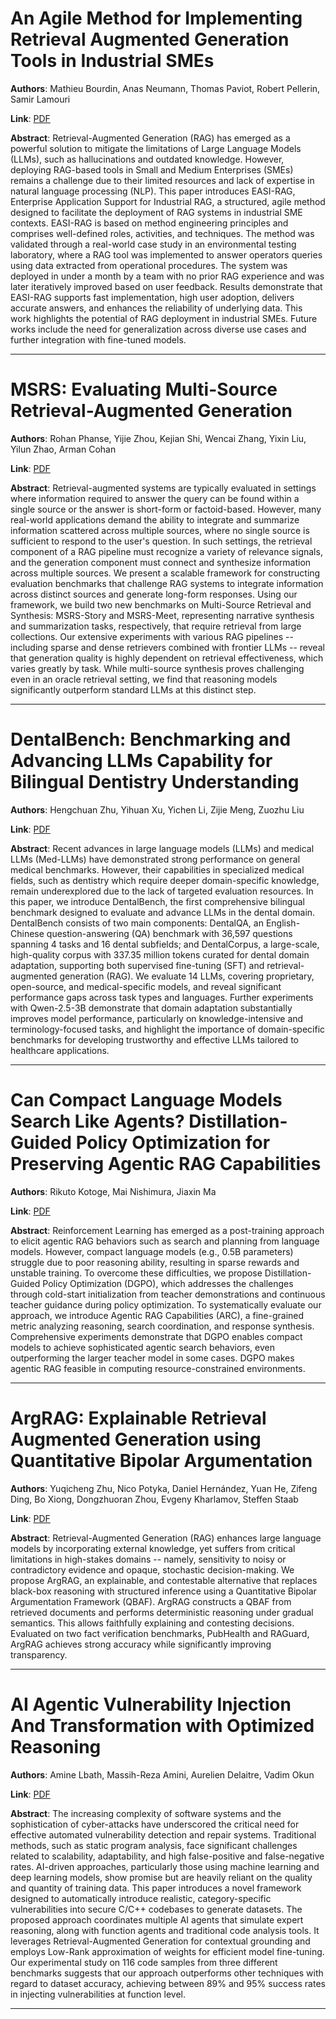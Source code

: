 # An Agile Method for Implementing Retrieval Augmented Generation Tools in Industrial SMEs 

**Authors**: Mathieu Bourdin, Anas Neumann, Thomas Paviot, Robert Pellerin, Samir Lamouri  

**Link**: [PDF](https://arxiv.org/pdf/2508.21024)  

**Abstract**: Retrieval-Augmented Generation (RAG) has emerged as a powerful solution to mitigate the limitations of Large Language Models (LLMs), such as hallucinations and outdated knowledge. However, deploying RAG-based tools in Small and Medium Enterprises (SMEs) remains a challenge due to their limited resources and lack of expertise in natural language processing (NLP). This paper introduces EASI-RAG, Enterprise Application Support for Industrial RAG, a structured, agile method designed to facilitate the deployment of RAG systems in industrial SME contexts. EASI-RAG is based on method engineering principles and comprises well-defined roles, activities, and techniques. The method was validated through a real-world case study in an environmental testing laboratory, where a RAG tool was implemented to answer operators queries using data extracted from operational procedures. The system was deployed in under a month by a team with no prior RAG experience and was later iteratively improved based on user feedback. Results demonstrate that EASI-RAG supports fast implementation, high user adoption, delivers accurate answers, and enhances the reliability of underlying data. This work highlights the potential of RAG deployment in industrial SMEs. Future works include the need for generalization across diverse use cases and further integration with fine-tuned models. 

---
# MSRS: Evaluating Multi-Source Retrieval-Augmented Generation 

**Authors**: Rohan Phanse, Yijie Zhou, Kejian Shi, Wencai Zhang, Yixin Liu, Yilun Zhao, Arman Cohan  

**Link**: [PDF](https://arxiv.org/pdf/2508.20867)  

**Abstract**: Retrieval-augmented systems are typically evaluated in settings where information required to answer the query can be found within a single source or the answer is short-form or factoid-based. However, many real-world applications demand the ability to integrate and summarize information scattered across multiple sources, where no single source is sufficient to respond to the user's question. In such settings, the retrieval component of a RAG pipeline must recognize a variety of relevance signals, and the generation component must connect and synthesize information across multiple sources. We present a scalable framework for constructing evaluation benchmarks that challenge RAG systems to integrate information across distinct sources and generate long-form responses. Using our framework, we build two new benchmarks on Multi-Source Retrieval and Synthesis: MSRS-Story and MSRS-Meet, representing narrative synthesis and summarization tasks, respectively, that require retrieval from large collections. Our extensive experiments with various RAG pipelines -- including sparse and dense retrievers combined with frontier LLMs -- reveal that generation quality is highly dependent on retrieval effectiveness, which varies greatly by task. While multi-source synthesis proves challenging even in an oracle retrieval setting, we find that reasoning models significantly outperform standard LLMs at this distinct step. 

---
# DentalBench: Benchmarking and Advancing LLMs Capability for Bilingual Dentistry Understanding 

**Authors**: Hengchuan Zhu, Yihuan Xu, Yichen Li, Zijie Meng, Zuozhu Liu  

**Link**: [PDF](https://arxiv.org/pdf/2508.20416)  

**Abstract**: Recent advances in large language models (LLMs) and medical LLMs (Med-LLMs) have demonstrated strong performance on general medical benchmarks. However, their capabilities in specialized medical fields, such as dentistry which require deeper domain-specific knowledge, remain underexplored due to the lack of targeted evaluation resources. In this paper, we introduce DentalBench, the first comprehensive bilingual benchmark designed to evaluate and advance LLMs in the dental domain. DentalBench consists of two main components: DentalQA, an English-Chinese question-answering (QA) benchmark with 36,597 questions spanning 4 tasks and 16 dental subfields; and DentalCorpus, a large-scale, high-quality corpus with 337.35 million tokens curated for dental domain adaptation, supporting both supervised fine-tuning (SFT) and retrieval-augmented generation (RAG). We evaluate 14 LLMs, covering proprietary, open-source, and medical-specific models, and reveal significant performance gaps across task types and languages. Further experiments with Qwen-2.5-3B demonstrate that domain adaptation substantially improves model performance, particularly on knowledge-intensive and terminology-focused tasks, and highlight the importance of domain-specific benchmarks for developing trustworthy and effective LLMs tailored to healthcare applications. 

---
# Can Compact Language Models Search Like Agents? Distillation-Guided Policy Optimization for Preserving Agentic RAG Capabilities 

**Authors**: Rikuto Kotoge, Mai Nishimura, Jiaxin Ma  

**Link**: [PDF](https://arxiv.org/pdf/2508.20324)  

**Abstract**: Reinforcement Learning has emerged as a post-training approach to elicit agentic RAG behaviors such as search and planning from language models. However, compact language models (e.g., 0.5B parameters) struggle due to poor reasoning ability, resulting in sparse rewards and unstable training. To overcome these difficulties, we propose Distillation-Guided Policy Optimization (DGPO), which addresses the challenges through cold-start initialization from teacher demonstrations and continuous teacher guidance during policy optimization. To systematically evaluate our approach, we introduce Agentic RAG Capabilities (ARC), a fine-grained metric analyzing reasoning, search coordination, and response synthesis. Comprehensive experiments demonstrate that DGPO enables compact models to achieve sophisticated agentic search behaviors, even outperforming the larger teacher model in some cases. DGPO makes agentic RAG feasible in computing resource-constrained environments. 

---
# ArgRAG: Explainable Retrieval Augmented Generation using Quantitative Bipolar Argumentation 

**Authors**: Yuqicheng Zhu, Nico Potyka, Daniel Hernández, Yuan He, Zifeng Ding, Bo Xiong, Dongzhuoran Zhou, Evgeny Kharlamov, Steffen Staab  

**Link**: [PDF](https://arxiv.org/pdf/2508.20131)  

**Abstract**: Retrieval-Augmented Generation (RAG) enhances large language models by incorporating external knowledge, yet suffers from critical limitations in high-stakes domains -- namely, sensitivity to noisy or contradictory evidence and opaque, stochastic decision-making. We propose ArgRAG, an explainable, and contestable alternative that replaces black-box reasoning with structured inference using a Quantitative Bipolar Argumentation Framework (QBAF). ArgRAG constructs a QBAF from retrieved documents and performs deterministic reasoning under gradual semantics. This allows faithfully explaining and contesting decisions. Evaluated on two fact verification benchmarks, PubHealth and RAGuard, ArgRAG achieves strong accuracy while significantly improving transparency. 

---
# AI Agentic Vulnerability Injection And Transformation with Optimized Reasoning 

**Authors**: Amine Lbath, Massih-Reza Amini, Aurelien Delaitre, Vadim Okun  

**Link**: [PDF](https://arxiv.org/pdf/2508.20866)  

**Abstract**: The increasing complexity of software systems and the sophistication of cyber-attacks have underscored the critical need for effective automated vulnerability detection and repair systems. Traditional methods, such as static program analysis, face significant challenges related to scalability, adaptability, and high false-positive and false-negative rates. AI-driven approaches, particularly those using machine learning and deep learning models, show promise but are heavily reliant on the quality and quantity of training data. This paper introduces a novel framework designed to automatically introduce realistic, category-specific vulnerabilities into secure C/C++ codebases to generate datasets. The proposed approach coordinates multiple AI agents that simulate expert reasoning, along with function agents and traditional code analysis tools. It leverages Retrieval-Augmented Generation for contextual grounding and employs Low-Rank approximation of weights for efficient model fine-tuning. Our experimental study on 116 code samples from three different benchmarks suggests that our approach outperforms other techniques with regard to dataset accuracy, achieving between 89\% and 95\% success rates in injecting vulnerabilities at function level. 

---
